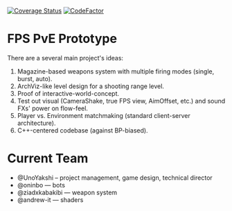 [![Coverage Status](https://coveralls.io/repos/github/UnoYakshi/FPS-Prototype/badge.svg?branch=master)](https://coveralls.io/github/UnoYakshi/FPS-Prototype?branch=master)
[![CodeFactor](https://www.codefactor.io/repository/github/unoyakshi/fps-prototype/badge)](https://www.codefactor.io/repository/github/unoyakshi/fps-prototype)

# FPS PvE Prototype
There are a several main project's ideas:
1. Magazine-based weapons system with multiple firing modes (single, burst, auto).
2. ArchViz-like level design for a shooting range level.
3. Proof of interactive-world-concept.
4. Test out visual (CameraShake, true FPS view, AimOffset, etc.) and sound FXs' power on flow-feel.
5. Player vs. Environment matchmaking (standard client-server architecture).
6. C++-centered codebase (against BP-biased).


# Current Team
* @UnoYakshi – project management, game design, technical director
* @oninbo — bots
* @ziadxkabakibi — weapon system
* @andrew-it — shaders
